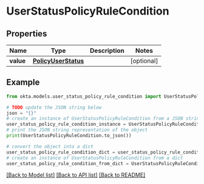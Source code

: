 # UserStatusPolicyRuleCondition


## Properties

Name | Type | Description | Notes
------------ | ------------- | ------------- | -------------
**value** | [**PolicyUserStatus**](PolicyUserStatus.md) |  | [optional] 

## Example

```python
from okta.models.user_status_policy_rule_condition import UserStatusPolicyRuleCondition

# TODO update the JSON string below
json = "{}"
# create an instance of UserStatusPolicyRuleCondition from a JSON string
user_status_policy_rule_condition_instance = UserStatusPolicyRuleCondition.from_json(json)
# print the JSON string representation of the object
print(UserStatusPolicyRuleCondition.to_json())

# convert the object into a dict
user_status_policy_rule_condition_dict = user_status_policy_rule_condition_instance.to_dict()
# create an instance of UserStatusPolicyRuleCondition from a dict
user_status_policy_rule_condition_from_dict = UserStatusPolicyRuleCondition.from_dict(user_status_policy_rule_condition_dict)
```
[[Back to Model list]](../README.md#documentation-for-models) [[Back to API list]](../README.md#documentation-for-api-endpoints) [[Back to README]](../README.md)



